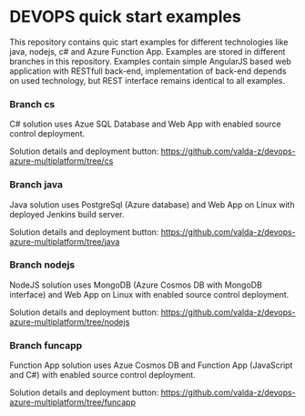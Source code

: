 # DEVOPS quick start examples

This repository contains quic start examples for different technologies like java, nodejs, c# and Azure Function App. Examples are stored in different branches in this repository.
Examples contain simple AngularJS based web application with RESTfull back-end, implementation of back-end depends on used technology, but REST interface remains identical to all examples.

### Branch cs

C# solution uses Azue SQL Database and Web App with enabled source control deployment.

Solution details and deployment button: https://github.com/valda-z/devops-azure-multiplatform/tree/cs


### Branch java

Java solution uses PostgreSql (Azure database) and Web App on Linux with deployed Jenkins build server.

Solution details and deployment button: https://github.com/valda-z/devops-azure-multiplatform/tree/java

### Branch nodejs

NodeJS solution uses MongoDB (Azure Cosmos DB with MongoDB interface) and Web App on Linux with enabled source control deployment.

Solution details and deployment button: https://github.com/valda-z/devops-azure-multiplatform/tree/nodejs

### Branch funcapp

Function App solution uses Azue Cosmos DB and Function App (JavaScript and C#) with enabled source control deployment.

Solution details and deployment button: https://github.com/valda-z/devops-azure-multiplatform/tree/funcapp



